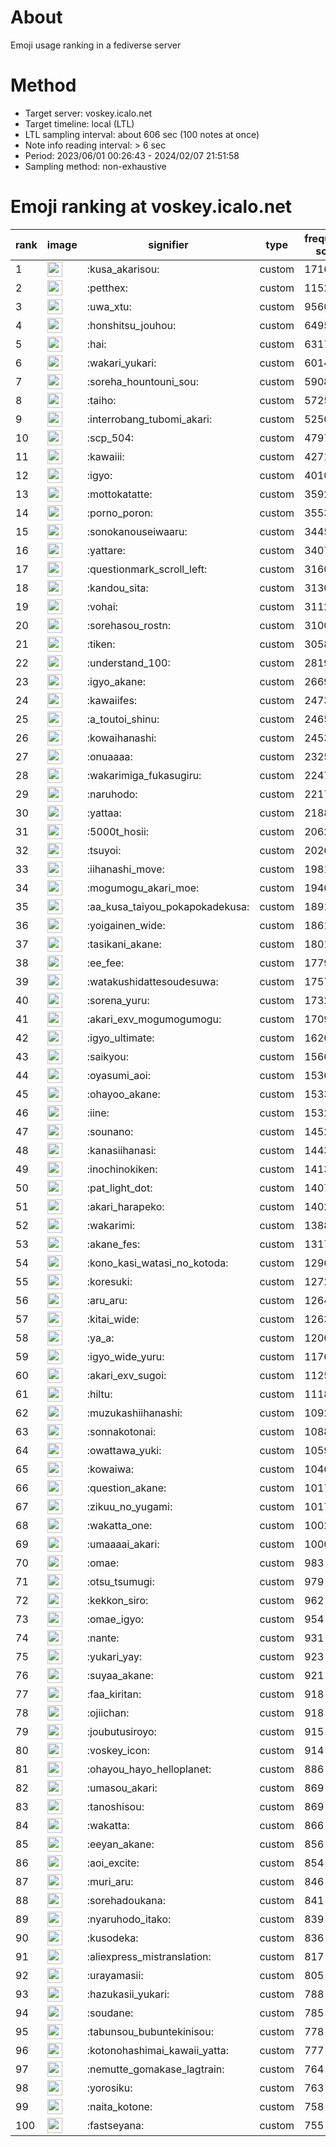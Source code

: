 # About
Emoji usage ranking in a fediverse server

# Method
- Target server: voskey.icalo.net
- Target timeline: local (LTL)
- LTL sampling interval: about 606 sec (100 notes at once)
- Note info reading interval: > 6 sec
- Period: 2023/06/01 00:26:43 - 2024/02/07 21:51:58 
- Sampling method: non-exhaustive

# Emoji ranking at voskey.icalo.net

|rank|image|signifier|type|frequency score|
|----|----|----|----|----|
|1|<img height="24" src="https://voskey.icalo.net/emoji/kusa_akarisou.webp">|:kusa_akarisou:|custom|17160|
|2|<img height="24" src="https://voskey.icalo.net/emoji/petthex.webp">|:petthex:|custom|11524|
|3|<img height="24" src="https://voskey.icalo.net/emoji/uwa_xtu.webp">|:uwa_xtu:|custom|9560|
|4|<img height="24" src="https://voskey.icalo.net/emoji/honshitsu_jouhou.webp">|:honshitsu_jouhou:|custom|6495|
|5|<img height="24" src="https://voskey.icalo.net/emoji/hai.webp">|:hai:|custom|6317|
|6|<img height="24" src="https://voskey.icalo.net/emoji/wakari_yukari.webp">|:wakari_yukari:|custom|6014|
|7|<img height="24" src="https://voskey.icalo.net/emoji/soreha_hountouni_sou.webp">|:soreha_hountouni_sou:|custom|5908|
|8|<img height="24" src="https://voskey.icalo.net/emoji/taiho.webp">|:taiho:|custom|5725|
|9|<img height="24" src="https://voskey.icalo.net/emoji/interrobang_tubomi_akari.webp">|:interrobang_tubomi_akari:|custom|5250|
|10|<img height="24" src="https://voskey.icalo.net/emoji/scp_504.webp">|:scp_504:|custom|4797|
|11|<img height="24" src="https://voskey.icalo.net/emoji/kawaiii.webp">|:kawaiii:|custom|4271|
|12|<img height="24" src="https://voskey.icalo.net/emoji/igyo.webp">|:igyo:|custom|4010|
|13|<img height="24" src="https://voskey.icalo.net/emoji/mottokatatte.webp">|:mottokatatte:|custom|3592|
|14|<img height="24" src="https://voskey.icalo.net/emoji/porno_poron.webp">|:porno_poron:|custom|3553|
|15|<img height="24" src="https://voskey.icalo.net/emoji/sonokanouseiwaaru.webp">|:sonokanouseiwaaru:|custom|3445|
|16|<img height="24" src="https://voskey.icalo.net/emoji/yattare.webp">|:yattare:|custom|3407|
|17|<img height="24" src="https://voskey.icalo.net/emoji/questionmark_scroll_left.webp">|:questionmark_scroll_left:|custom|3160|
|18|<img height="24" src="https://voskey.icalo.net/emoji/kandou_sita.webp">|:kandou_sita:|custom|3130|
|19|<img height="24" src="https://voskey.icalo.net/emoji/vohai.webp">|:vohai:|custom|3112|
|20|<img height="24" src="https://voskey.icalo.net/emoji/sorehasou_rostn.webp">|:sorehasou_rostn:|custom|3100|
|21|<img height="24" src="https://voskey.icalo.net/emoji/tiken.webp">|:tiken:|custom|3058|
|22|<img height="24" src="https://voskey.icalo.net/emoji/understand_100.webp">|:understand_100:|custom|2819|
|23|<img height="24" src="https://voskey.icalo.net/emoji/igyo_akane.webp">|:igyo_akane:|custom|2669|
|24|<img height="24" src="https://voskey.icalo.net/emoji/kawaiifes.webp">|:kawaiifes:|custom|2473|
|25|<img height="24" src="https://voskey.icalo.net/emoji/a_toutoi_shinu.webp">|:a_toutoi_shinu:|custom|2465|
|26|<img height="24" src="https://voskey.icalo.net/emoji/kowaihanashi.webp">|:kowaihanashi:|custom|2453|
|27|<img height="24" src="https://voskey.icalo.net/emoji/onuaaaa.webp">|:onuaaaa:|custom|2325|
|28|<img height="24" src="https://voskey.icalo.net/emoji/wakarimiga_fukasugiru.webp">|:wakarimiga_fukasugiru:|custom|2247|
|29|<img height="24" src="https://voskey.icalo.net/emoji/naruhodo.webp">|:naruhodo:|custom|2217|
|30|<img height="24" src="https://voskey.icalo.net/emoji/yattaa.webp">|:yattaa:|custom|2188|
|31|<img height="24" src="https://voskey.icalo.net/emoji/5000t_hosii.webp">|:5000t_hosii:|custom|2062|
|32|<img height="24" src="https://voskey.icalo.net/emoji/tsuyoi.webp">|:tsuyoi:|custom|2026|
|33|<img height="24" src="https://voskey.icalo.net/emoji/iihanashi_move.webp">|:iihanashi_move:|custom|1981|
|34|<img height="24" src="https://voskey.icalo.net/emoji/mogumogu_akari_moe.webp">|:mogumogu_akari_moe:|custom|1946|
|35|<img height="24" src="https://voskey.icalo.net/emoji/aa_kusa_taiyou_pokapokadekusa.webp">|:aa_kusa_taiyou_pokapokadekusa:|custom|1891|
|36|<img height="24" src="https://voskey.icalo.net/emoji/yoigainen_wide.webp">|:yoigainen_wide:|custom|1861|
|37|<img height="24" src="https://voskey.icalo.net/emoji/tasikani_akane.webp">|:tasikani_akane:|custom|1801|
|38|<img height="24" src="https://voskey.icalo.net/emoji/ee_fee.webp">|:ee_fee:|custom|1779|
|39|<img height="24" src="https://voskey.icalo.net/emoji/watakushidattesoudesuwa.webp">|:watakushidattesoudesuwa:|custom|1757|
|40|<img height="24" src="https://voskey.icalo.net/emoji/sorena_yuru.webp">|:sorena_yuru:|custom|1732|
|41|<img height="24" src="https://voskey.icalo.net/emoji/akari_exv_mogumogumogu.webp">|:akari_exv_mogumogumogu:|custom|1709|
|42|<img height="24" src="https://voskey.icalo.net/emoji/igyo_ultimate.webp">|:igyo_ultimate:|custom|1626|
|43|<img height="24" src="https://voskey.icalo.net/emoji/saikyou.webp">|:saikyou:|custom|1566|
|44|<img height="24" src="https://voskey.icalo.net/emoji/oyasumi_aoi.webp">|:oyasumi_aoi:|custom|1536|
|45|<img height="24" src="https://voskey.icalo.net/emoji/ohayoo_akane.webp">|:ohayoo_akane:|custom|1533|
|46|<img height="24" src="https://voskey.icalo.net/emoji/iine.webp">|:iine:|custom|1532|
|47|<img height="24" src="https://voskey.icalo.net/emoji/sounano.webp">|:sounano:|custom|1452|
|48|<img height="24" src="https://voskey.icalo.net/emoji/kanasiihanasi.webp">|:kanasiihanasi:|custom|1443|
|49|<img height="24" src="https://voskey.icalo.net/emoji/inochinokiken.webp">|:inochinokiken:|custom|1413|
|50|<img height="24" src="https://voskey.icalo.net/emoji/pat_light_dot.webp">|:pat_light_dot:|custom|1407|
|51|<img height="24" src="https://voskey.icalo.net/emoji/akari_harapeko.webp">|:akari_harapeko:|custom|1402|
|52|<img height="24" src="https://voskey.icalo.net/emoji/wakarimi.webp">|:wakarimi:|custom|1388|
|53|<img height="24" src="https://voskey.icalo.net/emoji/akane_fes.webp">|:akane_fes:|custom|1317|
|54|<img height="24" src="https://voskey.icalo.net/emoji/kono_kasi_watasi_no_kotoda.webp">|:kono_kasi_watasi_no_kotoda:|custom|1296|
|55|<img height="24" src="https://voskey.icalo.net/emoji/koresuki.webp">|:koresuki:|custom|1272|
|56|<img height="24" src="https://voskey.icalo.net/emoji/aru_aru.webp">|:aru_aru:|custom|1264|
|57|<img height="24" src="https://voskey.icalo.net/emoji/kitai_wide.webp">|:kitai_wide:|custom|1263|
|58|<img height="24" src="https://voskey.icalo.net/emoji/ya_a.webp">|:ya_a:|custom|1200|
|59|<img height="24" src="https://voskey.icalo.net/emoji/igyo_wide_yuru.webp">|:igyo_wide_yuru:|custom|1176|
|60|<img height="24" src="https://voskey.icalo.net/emoji/akari_exv_sugoi.webp">|:akari_exv_sugoi:|custom|1125|
|61|<img height="24" src="https://voskey.icalo.net/emoji/hiltu.webp">|:hiltu:|custom|1118|
|62|<img height="24" src="https://voskey.icalo.net/emoji/muzukashiihanashi.webp">|:muzukashiihanashi:|custom|1092|
|63|<img height="24" src="https://voskey.icalo.net/emoji/sonnakotonai.webp">|:sonnakotonai:|custom|1088|
|64|<img height="24" src="https://voskey.icalo.net/emoji/owattawa_yuki.webp">|:owattawa_yuki:|custom|1059|
|65|<img height="24" src="https://voskey.icalo.net/emoji/kowaiwa.webp">|:kowaiwa:|custom|1046|
|66|<img height="24" src="https://voskey.icalo.net/emoji/question_akane.webp">|:question_akane:|custom|1017|
|67|<img height="24" src="https://voskey.icalo.net/emoji/zikuu_no_yugami.webp">|:zikuu_no_yugami:|custom|1017|
|68|<img height="24" src="https://voskey.icalo.net/emoji/wakatta_one.webp">|:wakatta_one:|custom|1002|
|69|<img height="24" src="https://voskey.icalo.net/emoji/umaaaai_akari.webp">|:umaaaai_akari:|custom|1000|
|70|<img height="24" src="https://voskey.icalo.net/emoji/omae.webp">|:omae:|custom|983|
|71|<img height="24" src="https://voskey.icalo.net/emoji/otsu_tsumugi.webp">|:otsu_tsumugi:|custom|979|
|72|<img height="24" src="https://voskey.icalo.net/emoji/kekkon_siro.webp">|:kekkon_siro:|custom|962|
|73|<img height="24" src="https://voskey.icalo.net/emoji/omae_igyo.webp">|:omae_igyo:|custom|954|
|74|<img height="24" src="https://voskey.icalo.net/emoji/nante.webp">|:nante:|custom|931|
|75|<img height="24" src="https://voskey.icalo.net/emoji/yukari_yay.webp">|:yukari_yay:|custom|923|
|76|<img height="24" src="https://voskey.icalo.net/emoji/suyaa_akane.webp">|:suyaa_akane:|custom|921|
|77|<img height="24" src="https://voskey.icalo.net/emoji/faa_kiritan.webp">|:faa_kiritan:|custom|918|
|78|<img height="24" src="https://voskey.icalo.net/emoji/ojiichan.webp">|:ojiichan:|custom|918|
|79|<img height="24" src="https://voskey.icalo.net/emoji/joubutusiroyo.webp">|:joubutusiroyo:|custom|915|
|80|<img height="24" src="https://voskey.icalo.net/emoji/voskey_icon.webp">|:voskey_icon:|custom|914|
|81|<img height="24" src="https://voskey.icalo.net/emoji/ohayou_hayo_helloplanet.webp">|:ohayou_hayo_helloplanet:|custom|886|
|82|<img height="24" src="https://voskey.icalo.net/emoji/umasou_akari.webp">|:umasou_akari:|custom|869|
|83|<img height="24" src="https://voskey.icalo.net/emoji/tanoshisou.webp">|:tanoshisou:|custom|869|
|84|<img height="24" src="https://voskey.icalo.net/emoji/wakatta.webp">|:wakatta:|custom|866|
|85|<img height="24" src="https://voskey.icalo.net/emoji/eeyan_akane.webp">|:eeyan_akane:|custom|856|
|86|<img height="24" src="https://voskey.icalo.net/emoji/aoi_excite.webp">|:aoi_excite:|custom|854|
|87|<img height="24" src="https://voskey.icalo.net/emoji/muri_aru.webp">|:muri_aru:|custom|846|
|88|<img height="24" src="https://voskey.icalo.net/emoji/sorehadoukana.webp">|:sorehadoukana:|custom|841|
|89|<img height="24" src="https://voskey.icalo.net/emoji/nyaruhodo_itako.webp">|:nyaruhodo_itako:|custom|839|
|90|<img height="24" src="https://voskey.icalo.net/emoji/kusodeka.webp">|:kusodeka:|custom|836|
|91|<img height="24" src="https://voskey.icalo.net/emoji/aliexpress_mistranslation.webp">|:aliexpress_mistranslation:|custom|817|
|92|<img height="24" src="https://voskey.icalo.net/emoji/urayamasii.webp">|:urayamasii:|custom|805|
|93|<img height="24" src="https://voskey.icalo.net/emoji/hazukasii_yukari.webp">|:hazukasii_yukari:|custom|788|
|94|<img height="24" src="https://voskey.icalo.net/emoji/soudane.webp">|:soudane:|custom|785|
|95|<img height="24" src="https://voskey.icalo.net/emoji/tabunsou_bubuntekinisou.webp">|:tabunsou_bubuntekinisou:|custom|778|
|96|<img height="24" src="https://voskey.icalo.net/emoji/kotonohashimai_kawaii_yatta.webp">|:kotonohashimai_kawaii_yatta:|custom|777|
|97|<img height="24" src="https://voskey.icalo.net/emoji/nemutte_gomakase_lagtrain.webp">|:nemutte_gomakase_lagtrain:|custom|764|
|98|<img height="24" src="https://voskey.icalo.net/emoji/yorosiku.webp">|:yorosiku:|custom|763|
|99|<img height="24" src="https://voskey.icalo.net/emoji/naita_kotone.webp">|:naita_kotone:|custom|758|
|100|<img height="24" src="https://voskey.icalo.net/emoji/fastseyana.webp">|:fastseyana:|custom|755|
